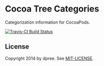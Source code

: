 # Cocoa Tree Categories

Categorization information for CocoaPods.

[![Travis-CI Build Status](https://secure.travis-ci.org/cocoa-tree/categories.png)](https://secure.travis-ci.org/cocoa-tree/categories)

## License

Copyright 2014 by dpree. See [MIT-LICENSE](LICENSE.txt).
